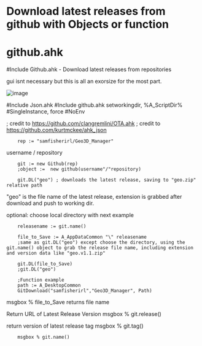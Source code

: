 # Download latest releases from github with Objects or function

<h1 class="code-line" data-line-start=0 data-line-end=1 ><a id="githubahk_0"></a>github.ahk</h1>
<p class="has-line-data" data-line-start="1" data-line-end="2">
#Include Github.ahk - Download latest releases from repositories</p>


gui isnt necessary but this is all an exorsize for the most part. 

![image](https://user-images.githubusercontent.com/98753696/194333168-3e322b62-af10-4a2b-bf07-b29785f123ee.png)


#Include Json.ahk
#Include github.ahk
setworkingdir, %A_ScriptDir%
#SingleInstance, force
    #NoEnv

; credit to https://github.com/clangremlini/OTA.ahk 
; credit to https://github.com/kurtmckee/ahk_json

        rep := "samfisherirl/Geo3D_Manager"
 username   /   repository

        git := new Github(rep)
        ;object :=  new github(username"/"repository)

        git.DL("geo") ; downloads the latest release, saving to "geo.zip" relative path

"geo" is the file name of the latest release, extension is grabbed after download and push to working dir.

optional: choose local directory with next example

        releasename := git.name()   

        file_to_Save := A_AppDataCommon "\" releasename
        ;same as git.DL("geo") except choose the directory, using the git.name() object to grab the release file name, including extension and version data like "geo.v1.1.zip"  

        git.DL(file_to_Save)
        ;git.DL("geo") 

        ;Function example
        path := A_DesktopCommon
        GitDownload("samfisherirl","Geo3D_Manager", Path)
msgbox % file_to_Save
returns file name

   Return URL of Latest Release Version
        msgbox % git.release()

   return version of latest release tag
        msgbox % git.tag()

        msgbox % git.name()
